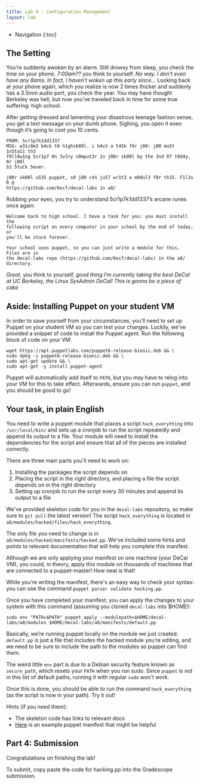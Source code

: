 ```yaml
---
title: Lab 8 - Configuration Management
layout: lab
---
```


* Navigation
{:toc}

## The Setting

You’re suddenly awoken by an alarm. Still drowsy from sleep, you check the time 
on your phone. _7:00am??_ you think to yourself. _No way. I don’t even have any 
8ams. In fact, I haven’t woken up this early since…_ Looking back at your phone 
again, which you realize is now 2 times thicker and suddenly has a 3.5mm audio 
port, you check the year. You may have thought Berkeley was hell, but now you’ve 
traveled back in time for some true suffering: high school.

After getting dressed and lamenting your disastrous teenage fashion sense, you 
get a text message on your dumb phone. Sighing, you open it even though it’s 
going to cost you 10 cents.

```
FROM: 5cr1p7k1dd1337
MSG: w31c0m3 b4ck t0 h1ghsk00l. i h4v3 a t45k f0r j00: j00 mu5t 1n5ta11 th3
f0ll0w1ng 5cr1p7 0n 3v3ry c0mput3r 1n j00r sk00l by the 3nd 0f t0d4y, 0r j00l
b3 5tuCk 5ever.

j00r sk00l u535 puppet, s0 j00 c4n ju57 wr1t3 a m0dul3 f0r th15. F1l3s R @
https://github.com/0xcf/decal-labs 1n a8/
```

Rubbing your eyes, you try to understand 5cr1p7k1dd1337’s arcane runes once again:

```
Welcome back to high school. I have a task for you: you must install the
following script on every computer in your school by the end of today, or
you'll be stuck forever.

Your school uses puppet, so you can just write a module for this. Files are in
the decal-labs repo (https://github.com/0xcf/decal-labs) in the a8/ directory.
```

_Great_, you think to yourself, _good thing I’m currently taking the best DeCal at 
UC Berkeley, the Linux SysAdmin DeCal! This is gonna be a piece of cake_

## Aside: Installing Puppet on your student VM

In order to save yourself from your circumstances, you'll need to set up Puppet on
your student VM so you can test your changes. Luckily, we've provided a snippet
of code to install the Puppet agent. Run the following block of code on your VM:

```
wget https://apt.puppetlabs.com/puppet6-release-bionic.deb && \
sudo dpkg -i puppet6-release-bionic.deb && \
sudo apt-get update && \
sudo apt-get -y install puppet-agent
```

Puppet will automatically add itself to `PATH`, but you may have to relog into
your VM for this to take effect. Afterwards, ensure you can run `puppet`, 
and you should be good to go!

## Your task, in plain English

You need to write a puppet module that places a script `hack_everything` into 
`/usr/local/bin/` and sets up a cronjob to run the script repeatedly and append 
its output to a file. Your module will need to install the dependencies for the 
script and ensure that all of the pieces are installed correctly.

There are three main parts you'll need to work on:

1. Installing the packages the script depends on
1. Placing the script in the right directory, and placing a file the script depends on in the right directory
1. Setting up cronjob to run the script every 30 minutes and append its output to a file

We've provided skeleton code for you in the `decal-labs` repository, so make sure
to `git pull` the latest version! The script `hack_everything` is located in 
`a8/modules/hacked/files/hack_everything`. 

The only file you need to change is in `a8/modules/hacked/manifests/hacked.pp`.
We've included some hints and points to relevant documentation that will help you
complete this manifest.

Although we are only applying your manifest on one machine (your DeCal VM), you could,
in theory, apply this module on thousands of machines that are connected to a puppet-master!
How neat is that!

While you're writing the manifest, there's an easy way to check your syntax: you can 
use the command `puppet parser validate hacking.pp`.

Once you have completed your manifest, you can apply the changes to your system
with this command (assuming you cloned `decal-labs` into $HOME):

```
sudo env "PATH=$PATH" puppet apply --modulepath=$HOME/decal-labs/a8/modules $HOME/decal-labs/a8/manifests/default.pp
```

Basically, we’re running puppet locally on the module we just created. 
`default.pp` is just a file that includes the hacked module you’re editing, 
and we need to be sure to include the path to the modules so puppet can find them.

The weird little `env` part is due to a Debian security feature known as `secure_path`,
which resets your `PATH` when you run sudo. Since `puppet` is not in this list of 
default paths, running it with regular `sudo` won't work.

Once this is done, you should be able to run the command `hack_everything` 
(as the script is now in your path). Try it out!

Hints (if you need them):

- The skeleton code has links to relevant docs
- [Here](https://github.com/ocf/puppet/blob/master/modules/ocf_desktop/manifests/suspend.pp) is an example puppet manifest that might be helpful

## Part 4: Submission

Congratulations on finishing the lab!

To submit, copy paste the code for hacking.pp into the Gradescope submission.
